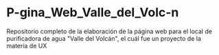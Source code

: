 # P-gina_Web_Valle_del_Volc-n
Repositorio completo de la elaboración de la página web para el local de purificadora de agua "Valle del Volcán", el cuál fue un proyecto de la materia de UX
